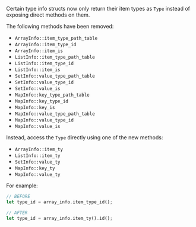 Certain type info structs now only return their item types as `Type` instead of exposing direct methods on them.

The following methods have been removed:

- `ArrayInfo::item_type_path_table`
- `ArrayInfo::item_type_id`
- `ArrayInfo::item_is`
- `ListInfo::item_type_path_table`
- `ListInfo::item_type_id`
- `ListInfo::item_is`
- `SetInfo::value_type_path_table`
- `SetInfo::value_type_id`
- `SetInfo::value_is`
- `MapInfo::key_type_path_table`
- `MapInfo::key_type_id`
- `MapInfo::key_is`
- `MapInfo::value_type_path_table`
- `MapInfo::value_type_id`
- `MapInfo::value_is`

Instead, access the `Type` directly using one of the new methods:

- `ArrayInfo::item_ty`
- `ListInfo::item_ty`
- `SetInfo::value_ty`
- `MapInfo::key_ty`
- `MapInfo::value_ty`

For example:

```rust
// BEFORE
let type_id = array_info.item_type_id();

// AFTER
let type_id = array_info.item_ty().id();
```
